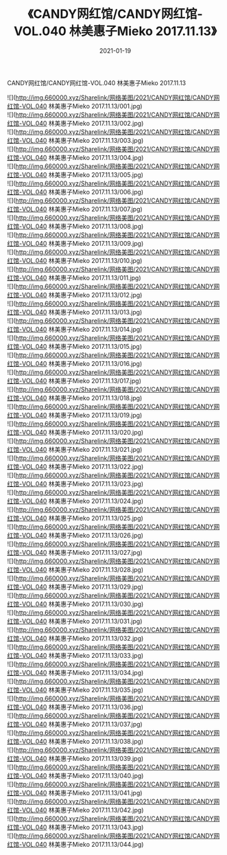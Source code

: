 ﻿---
layout: post
title:  《CANDY网红馆/CANDY网红馆-VOL.040 林美惠子Mieko 2017.11.13》
date:   2021-01-19
img: http://img.660000.xyz/Sharelink/网络美图/2021/CANDY网红馆/CANDY网红馆-VOL.040 林美惠子Mieko 2017.11.13/000.jpg
categories: [美女, 清纯, 唯美]
---

CANDY网红馆/CANDY网红馆-VOL.040 林美惠子Mieko 2017.11.13

 ![](http://img.660000.xyz/Sharelink/网络美图/2021/CANDY网红馆/CANDY网红馆-VOL.040 林美惠子Mieko 2017.11.13/001.jpg) <br>![](http://img.660000.xyz/Sharelink/网络美图/2021/CANDY网红馆/CANDY网红馆-VOL.040 林美惠子Mieko 2017.11.13/002.jpg) <br>![](http://img.660000.xyz/Sharelink/网络美图/2021/CANDY网红馆/CANDY网红馆-VOL.040 林美惠子Mieko 2017.11.13/003.jpg) <br>![](http://img.660000.xyz/Sharelink/网络美图/2021/CANDY网红馆/CANDY网红馆-VOL.040 林美惠子Mieko 2017.11.13/004.jpg) <br>![](http://img.660000.xyz/Sharelink/网络美图/2021/CANDY网红馆/CANDY网红馆-VOL.040 林美惠子Mieko 2017.11.13/005.jpg) <br>![](http://img.660000.xyz/Sharelink/网络美图/2021/CANDY网红馆/CANDY网红馆-VOL.040 林美惠子Mieko 2017.11.13/006.jpg) <br>![](http://img.660000.xyz/Sharelink/网络美图/2021/CANDY网红馆/CANDY网红馆-VOL.040 林美惠子Mieko 2017.11.13/007.jpg) <br>![](http://img.660000.xyz/Sharelink/网络美图/2021/CANDY网红馆/CANDY网红馆-VOL.040 林美惠子Mieko 2017.11.13/008.jpg) <br>![](http://img.660000.xyz/Sharelink/网络美图/2021/CANDY网红馆/CANDY网红馆-VOL.040 林美惠子Mieko 2017.11.13/009.jpg) <br>![](http://img.660000.xyz/Sharelink/网络美图/2021/CANDY网红馆/CANDY网红馆-VOL.040 林美惠子Mieko 2017.11.13/010.jpg) <br>![](http://img.660000.xyz/Sharelink/网络美图/2021/CANDY网红馆/CANDY网红馆-VOL.040 林美惠子Mieko 2017.11.13/011.jpg) <br>![](http://img.660000.xyz/Sharelink/网络美图/2021/CANDY网红馆/CANDY网红馆-VOL.040 林美惠子Mieko 2017.11.13/012.jpg) <br>![](http://img.660000.xyz/Sharelink/网络美图/2021/CANDY网红馆/CANDY网红馆-VOL.040 林美惠子Mieko 2017.11.13/013.jpg) <br>![](http://img.660000.xyz/Sharelink/网络美图/2021/CANDY网红馆/CANDY网红馆-VOL.040 林美惠子Mieko 2017.11.13/014.jpg) <br>![](http://img.660000.xyz/Sharelink/网络美图/2021/CANDY网红馆/CANDY网红馆-VOL.040 林美惠子Mieko 2017.11.13/015.jpg) <br>![](http://img.660000.xyz/Sharelink/网络美图/2021/CANDY网红馆/CANDY网红馆-VOL.040 林美惠子Mieko 2017.11.13/016.jpg) <br>![](http://img.660000.xyz/Sharelink/网络美图/2021/CANDY网红馆/CANDY网红馆-VOL.040 林美惠子Mieko 2017.11.13/017.jpg) <br>![](http://img.660000.xyz/Sharelink/网络美图/2021/CANDY网红馆/CANDY网红馆-VOL.040 林美惠子Mieko 2017.11.13/018.jpg) <br>![](http://img.660000.xyz/Sharelink/网络美图/2021/CANDY网红馆/CANDY网红馆-VOL.040 林美惠子Mieko 2017.11.13/019.jpg) <br>![](http://img.660000.xyz/Sharelink/网络美图/2021/CANDY网红馆/CANDY网红馆-VOL.040 林美惠子Mieko 2017.11.13/020.jpg) <br>![](http://img.660000.xyz/Sharelink/网络美图/2021/CANDY网红馆/CANDY网红馆-VOL.040 林美惠子Mieko 2017.11.13/021.jpg) <br>![](http://img.660000.xyz/Sharelink/网络美图/2021/CANDY网红馆/CANDY网红馆-VOL.040 林美惠子Mieko 2017.11.13/022.jpg) <br>![](http://img.660000.xyz/Sharelink/网络美图/2021/CANDY网红馆/CANDY网红馆-VOL.040 林美惠子Mieko 2017.11.13/023.jpg) <br>![](http://img.660000.xyz/Sharelink/网络美图/2021/CANDY网红馆/CANDY网红馆-VOL.040 林美惠子Mieko 2017.11.13/024.jpg) <br>![](http://img.660000.xyz/Sharelink/网络美图/2021/CANDY网红馆/CANDY网红馆-VOL.040 林美惠子Mieko 2017.11.13/025.jpg) <br>![](http://img.660000.xyz/Sharelink/网络美图/2021/CANDY网红馆/CANDY网红馆-VOL.040 林美惠子Mieko 2017.11.13/026.jpg) <br>![](http://img.660000.xyz/Sharelink/网络美图/2021/CANDY网红馆/CANDY网红馆-VOL.040 林美惠子Mieko 2017.11.13/027.jpg) <br>![](http://img.660000.xyz/Sharelink/网络美图/2021/CANDY网红馆/CANDY网红馆-VOL.040 林美惠子Mieko 2017.11.13/028.jpg) <br>![](http://img.660000.xyz/Sharelink/网络美图/2021/CANDY网红馆/CANDY网红馆-VOL.040 林美惠子Mieko 2017.11.13/029.jpg) <br>![](http://img.660000.xyz/Sharelink/网络美图/2021/CANDY网红馆/CANDY网红馆-VOL.040 林美惠子Mieko 2017.11.13/030.jpg) <br>![](http://img.660000.xyz/Sharelink/网络美图/2021/CANDY网红馆/CANDY网红馆-VOL.040 林美惠子Mieko 2017.11.13/031.jpg) <br>![](http://img.660000.xyz/Sharelink/网络美图/2021/CANDY网红馆/CANDY网红馆-VOL.040 林美惠子Mieko 2017.11.13/032.jpg) <br>![](http://img.660000.xyz/Sharelink/网络美图/2021/CANDY网红馆/CANDY网红馆-VOL.040 林美惠子Mieko 2017.11.13/033.jpg) <br>![](http://img.660000.xyz/Sharelink/网络美图/2021/CANDY网红馆/CANDY网红馆-VOL.040 林美惠子Mieko 2017.11.13/034.jpg) <br>![](http://img.660000.xyz/Sharelink/网络美图/2021/CANDY网红馆/CANDY网红馆-VOL.040 林美惠子Mieko 2017.11.13/035.jpg) <br>![](http://img.660000.xyz/Sharelink/网络美图/2021/CANDY网红馆/CANDY网红馆-VOL.040 林美惠子Mieko 2017.11.13/036.jpg) <br>![](http://img.660000.xyz/Sharelink/网络美图/2021/CANDY网红馆/CANDY网红馆-VOL.040 林美惠子Mieko 2017.11.13/037.jpg) <br>![](http://img.660000.xyz/Sharelink/网络美图/2021/CANDY网红馆/CANDY网红馆-VOL.040 林美惠子Mieko 2017.11.13/038.jpg) <br>![](http://img.660000.xyz/Sharelink/网络美图/2021/CANDY网红馆/CANDY网红馆-VOL.040 林美惠子Mieko 2017.11.13/039.jpg) <br>![](http://img.660000.xyz/Sharelink/网络美图/2021/CANDY网红馆/CANDY网红馆-VOL.040 林美惠子Mieko 2017.11.13/040.jpg) <br>![](http://img.660000.xyz/Sharelink/网络美图/2021/CANDY网红馆/CANDY网红馆-VOL.040 林美惠子Mieko 2017.11.13/041.jpg) <br>![](http://img.660000.xyz/Sharelink/网络美图/2021/CANDY网红馆/CANDY网红馆-VOL.040 林美惠子Mieko 2017.11.13/042.jpg) <br>![](http://img.660000.xyz/Sharelink/网络美图/2021/CANDY网红馆/CANDY网红馆-VOL.040 林美惠子Mieko 2017.11.13/043.jpg) <br>![](http://img.660000.xyz/Sharelink/网络美图/2021/CANDY网红馆/CANDY网红馆-VOL.040 林美惠子Mieko 2017.11.13/044.jpg) <br>